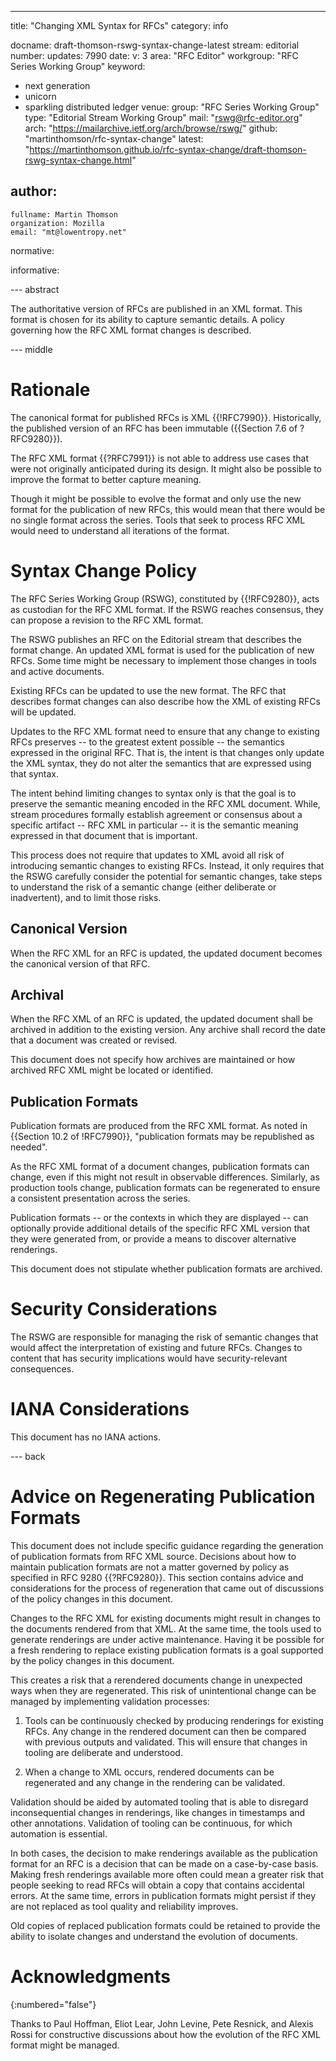 ---
title: "Changing XML Syntax for RFCs"
category: info

docname: draft-thomson-rswg-syntax-change-latest
stream: editorial
number:
updates: 7990
date:
v: 3
area: "RFC Editor"
workgroup: "RFC Series Working Group"
keyword:
 - next generation
 - unicorn
 - sparkling distributed ledger
venue:
  group: "RFC Series Working Group"
  type: "Editorial Stream Working Group"
  mail: "rswg@rfc-editor.org"
  arch: "https://mailarchive.ietf.org/arch/browse/rswg/"
  github: "martinthomson/rfc-syntax-change"
  latest: "https://martinthomson.github.io/rfc-syntax-change/draft-thomson-rswg-syntax-change.html"

author:
 -
    fullname: Martin Thomson
    organization: Mozilla
    email: "mt@lowentropy.net"

normative:

informative:


--- abstract

The authoritative version of RFCs are published in an XML format.  This format
is chosen for its ability to capture semantic details.  A policy governing how
the RFC XML format changes is described.

--- middle

# Rationale

The canonical format for published RFCs is XML {{!RFC7990}}.  Historically, the
published version of an RFC has been immutable ({{Section 7.6 of ?RFC9280}}).

The RFC XML format {{?RFC7991}} is not able to address use cases that were not
originally anticipated during its design.  It might also be possible to improve
the format to better capture meaning.

Though it might be possible to evolve the format and only use the new format for
the publication of new RFCs, this would mean that there would be no single
format across the series.  Tools that seek to process RFC XML would need to
understand all iterations of the format.


# Syntax Change Policy

The RFC Series Working Group (RSWG), constituted by {{!RFC9280}}, acts as
custodian for the RFC XML format.  If the RSWG reaches consensus, they can
propose a revision to the RFC XML format.

The RSWG publishes an RFC on the Editorial stream that describes the format
change.  An updated XML format is used for the publication of new RFCs.  Some
time might be necessary to implement those changes in tools and active
documents.

Existing RFCs can be updated to use the new format.  The RFC that describes
format changes can also describe how the XML of existing RFCs will be updated.

Updates to the RFC XML format need to ensure that any change to existing RFCs
preserves -- to the greatest extent possible -- the semantics expressed in the
original RFC.  That is, the intent is that changes only update the XML syntax,
they do not alter the semantics that are expressed using that syntax.

The intent behind limiting changes to syntax only is that the goal is to
preserve the semantic meaning encoded in the RFC XML document.  While, stream
procedures formally establish agreement or consensus about a specific artifact
-- RFC XML in particular -- it is the semantic meaning expressed in that
document that is important.

This process does not require that updates to XML avoid all risk of introducing
semantic changes to existing RFCs.  Instead, it only requires that the RSWG
carefully consider the potential for semantic changes, take steps to understand
the risk of a semantic change (either deliberate or inadvertent), and to limit
those risks.


## Canonical Version

When the RFC XML for an RFC is updated, the updated document becomes
the canonical version of that RFC.


## Archival

When the RFC XML of an RFC is updated, the updated document shall be archived in
addition to the existing version.  Any archive shall record the date that a
document was created or revised.

This document does not specify how archives are maintained or how archived RFC
XML might be located or identified.


## Publication Formats

Publication formats are produced from the RFC XML format.  As noted in {{Section
10.2 of !RFC7990}}, "publication formats may be republished as needed".

As the RFC XML format of a document changes, publication formats can change,
even if this might not result in observable differences.  Similarly, as
production tools change, publication formats can be regenerated to ensure a
consistent presentation across the series.

Publication formats -- or the contexts in which they are displayed -- can
optionally provide additional details of the specific RFC XML version that they
were generated from, or provide a means to discover alternative renderings.

This document does not stipulate whether publication formats are archived.


# Security Considerations

The RSWG are responsible for managing the risk of semantic changes that would
affect the interpretation of existing and future RFCs.  Changes to content that
has security implications would have security-relevant consequences.


# IANA Considerations

This document has no IANA actions.


--- back

# Advice on Regenerating Publication Formats

This document does not include specific guidance regarding the generation of
publication formats from RFC XML source.  Decisions about how to maintain
publication formats are not a matter governed by policy as specified in RFC 9280
{{?RFC9280}}.  This section contains advice and considerations for the process
of regeneration that came out of discussions of the policy changes in this
document.

Changes to the RFC XML for existing documents might result in changes to the
documents rendered from that XML.  At the same time, the tools used to generate
renderings are under active maintenance.  Having it be possible for a fresh
rendering to replace existing publication formats is a goal supported by the
policy changes in this document.

This creates a risk that a rerendered documents change in unexpected ways when
they are regenerated.  This risk of unintentional change can be managed by
implementing validation processes:

1. Tools can be continuously checked by producing renderings for existing RFCs.
   Any change in the rendered document can then be compared with previous
   outputs and validated.  This will ensure that changes in tooling are
   deliberate and understood.

2. When a change to XML occurs, rendered documents can be regenerated and any
   change in the rendering can be validated.

Validation should be aided by automated tooling that is able to disregard
inconsequential changes in renderings, like changes in timestamps and other
annotations.  Validation of tooling can be continuous, for which automation is
essential.

In both cases, the decision to make renderings available as the publication
format for an RFC is a decision that can be made on a case-by-case basis.
Making fresh renderings available more often could mean a greater risk that
people seeking to read RFCs will obtain a copy that contains accidental errors.
At the same time, errors in publication formats might persist if they are not
replaced as tool quality and reliability improves.

Old copies of replaced publication formats could be retained to provide the
ability to isolate changes and understand the evolution of documents.


# Acknowledgments
{:numbered="false"}

Thanks to Paul Hoffman, Eliot Lear, John Levine, Pete Resnick, and Alexis Rossi
for constructive discussions about how the evolution of the RFC XML format might
be managed.

